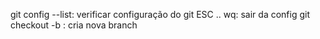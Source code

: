 git config --list: verificar configuração do git
ESC .. wq: sair da config
git checkout -b <name>: cria nova branch